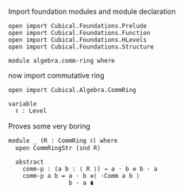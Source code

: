 Import foundation modules and module declaration
```
open import Cubical.Foundations.Prelude
open import Cubical.Foundations.Function
open import Cubical.Foundations.HLevels
open import Cubical.Foundations.Structure

module algebra.comm-ring where
```

now import commutative ring

```
open import Cubical.Algebra.CommRing

variable
  ℓ : Level
```

Proves some very boring

```
module _ (R : CommRing ℓ) where
  open CommRingStr (snd R)

  abstract
    comm-p : (a b : ⟨ R ⟩) → a · b ≡ b · a
    comm-p a b = a · b ≡⟨ ·Comm a b ⟩
                 b · a ∎ 
```
